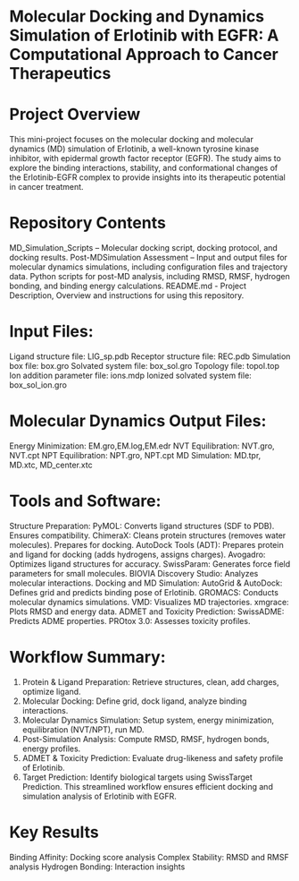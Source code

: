 # Molecular Docking and Dynamics Simulation of Erlotinib with EGFR: A Computational Approach to Cancer Therapeutics
#  Project Overview
This mini-project focuses on the molecular docking and molecular dynamics (MD) simulation of Erlotinib, a well-known tyrosine kinase inhibitor, with epidermal growth factor receptor (EGFR). The study aims to explore the binding interactions, stability, and conformational changes of the Erlotinib-EGFR complex to provide insights into its therapeutic potential in cancer treatment.

# Repository Contents
MD_Simulation_Scripts – Molecular docking script, docking protocol, and docking results.
Post-MDSimulation Assessment – Input and output files for molecular dynamics simulations, including configuration files and trajectory data. Python scripts for post-MD analysis, including RMSD, RMSF, hydrogen bonding, and binding energy calculations.
README.md - Project Description, Overview and instructions for using this repository.

# Input Files:
Ligand structure file: LIG_sp.pdb 
Receptor structure file: REC.pdb 
Simulation box file: box.gro 
Solvated system file: box_sol.gro
Topology file: topol.top 
Ion addition parameter file: ions.mdp 
Ionized solvated system file: box_sol_ion.gro 

# Molecular Dynamics Output Files: 
Energy Minimization: EM.gro,EM.log,EM.edr
NVT Equilibration: NVT.gro, NVT.cpt
NPT Equilibration: NPT.gro, NPT.cpt 
MD Simulation: MD.tpr, MD.xtc, MD_center.xtc

# Tools and Software:
Structure Preparation:
PyMOL: Converts ligand structures (SDF to PDB). Ensures compatibility.
ChimeraX: Cleans protein structures (removes water molecules). Prepares for docking.
AutoDock Tools (ADT): Prepares protein and ligand for docking (adds hydrogens, assigns charges).
Avogadro: Optimizes ligand structures for accuracy.
SwissParam: Generates force field parameters for small molecules.
BIOVIA Discovery Studio: Analyzes molecular interactions.
Docking and MD Simulation:
AutoGrid & AutoDock: Defines grid and predicts binding pose of Erlotinib.
GROMACS: Conducts molecular dynamics simulations.
VMD: Visualizes MD trajectories.
xmgrace: Plots RMSD and energy data.
ADMET and Toxicity Prediction:
SwissADME: Predicts ADME properties.
PROtox 3.0: Assesses toxicity profiles.

# Workflow Summary:
1. Protein & Ligand Preparation: Retrieve structures, clean, add charges, optimize ligand.
2. Molecular Docking: Define grid, dock ligand, analyze binding interactions.
3. Molecular Dynamics Simulation: Setup system, energy minimization, equilibration (NVT/NPT), run MD.
4. Post-Simulation Analysis: Compute RMSD, RMSF, hydrogen bonds, energy profiles.
5. ADMET & Toxicity Prediction: Evaluate drug-likeness and safety profile of Erlotinib.
6. Target Prediction: Identify biological targets using SwissTarget Prediction.
This streamlined workflow ensures efficient docking and simulation analysis of Erlotinib with EGFR.

# Key Results
Binding Affinity: Docking score analysis
Complex Stability: RMSD and RMSF analysis
Hydrogen Bonding: Interaction insights
